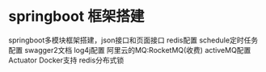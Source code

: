 # springboot 框架搭建

springboot多模块框架搭建，json接口和页面接口
redis配置
schedule定时任务配置
swagger2文档
log4j配置
阿里云的MQ:RocketMQ(收费)
activeMQ配置
Actuator
Docker支持
redis分布式锁
